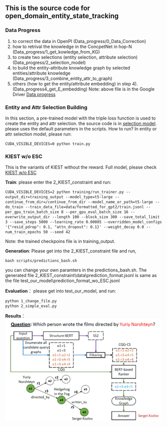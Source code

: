 ##  This is the source code for open_domain_entity_state_tracking
### Data Progress
1) to correct the data in OpenPI (Data_progress/0_Data_Correction)
2) how to retrival the knowledge in the ConcpetNet in hop-N (Data_progress/1_get_kowledge_from_KG)
3) to create two selections (entity selection, attribute selection) (Data_progress/2_selection_model)
4) to build the  entity-attribute knowledge graph by selected entities/attribute knowledge (Data_progress/3_combine_entity_attr_to_graph)
5) others (how to get the entity/attribute embedding) in step 4).  (Data_progress4_get_E_embedding)
Note: above file is in the Google Driver [Data progress](https://drive.google.com/file/d/1aNgYVn039msTHOdjKAL0NI8nwY__z82x/view?usp=share_link)
###  Entity and Attr Selection Building
In  this section, a pre-trained model  with the triple loss function is used to create the entity and attr selection. the source code is in [selection model](https://drive.google.com/file/d/1OItH-PH0SMG-RCiX4mWKJBh4ZlMawRUr/view?usp=share_link).
please uses the default parameters in the scripts. How to run? In entity or attr selection model, please run:
```
CUDA_VISIBLE_DEVICES=0 python train.py
```

### KIEST w/o ESC
This is the variants of KIEST without the reward.
Full model, please check [KIEST w/o ESC](https://drive.google.com/file/d/1KRMVOIBy9eGy_asLMIwZ7fDkv-vWqsuM/view?usp=share_link)

**Train**: please enter the 2_KIEST_constraint and run:
```
CUDA_VISIBLE_DEVICES=2 python training/run_trainer.py --output_dir=training_output --model_type=t5-large --continue_from_dir=/continue_from_dir --model_name_or_path=t5-large --do_train --train_data_file=data/formatted_for_gpt2/train.jsonl --per_gpu_train_batch_size 8 --per_gpu_eval_batch_size 16 --overwrite_output_dir --length 100 --block_size 300 --save_total_limit 3 --save_steps 5000 --learning_rate 0.00005 --overridden_model_configs '{"resid_pdrop": 0.1, "attn_dropout": 0.1}' --weight_decay 0.0 --num_train_epochs 50 --seed 42
```
Note: the trained checkpoins file is in training_output.

**Generation**:
Please get into the 2_KIEST_constraint file  and run,
```
bash scripts/predictions_bash.sh
```
you can change your own paramters in the predictions_bash.sh. The generated file 2_KIEST_constraint\data\prediction_format.jsonl is same as the  file test_our_model\prediction_format_wo_ESC.jsonl

**Evaluation**： please get into test_our_model, and run:

```
python 1_change_file.py
python 2_simple_eval.py
```
**Results**： 
<img src="https://github.com/ToneLi/SSKGQA/blob/main/framework.png" width="500"/>
